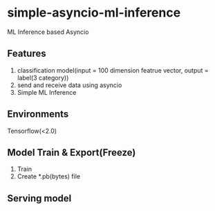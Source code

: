 # simple-asyncio-ml-inference
ML Inference based Asyncio 

## Features 
1. classification model(input = 100 dimension featrue vector, output = label(3 category)) 
2. send and receive data using asyncio
3. Simple ML Inference 

## Environments
Tensorflow(<2.0)

## Model Train & Export(Freeze)

1. Train
2. Create *.pb(bytes) file

## Serving model 
